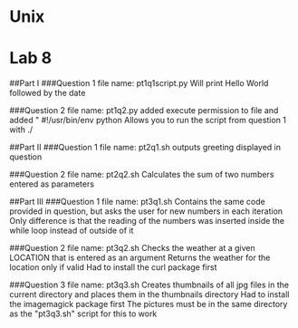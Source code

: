 # Unix
# Lab 8

##Part I
###Question 1
file name: pt1q1script.py
Will print Hello World followed by the date

###Question 2
file name: pt1q2.py
added execute permission to file and added " #!/usr/bin/env python
Allows you to run the script from question 1 with ./


##Part II
###Question 1
file name: pt2q1.sh
outputs greeting displayed in question

###Question 2
file name: pt2q2.sh
Calculates the sum of two numbers entered as parameters


##Part III
###Question 1
file name: pt3q1.sh
Contains the same code provided in question, but asks the user for new numbers in each iteration
Only difference is that the reading of the numbers was inserted inside the while loop instead of outside of it

###Question 2
file name: pt3q2.sh
Checks the weather at a given LOCATION that is entered as an argument
Returns the weather for the location only if valid
Had to install the curl package first

###Question 3
file name: pt3q3.sh
Creates thumbnails of all jpg files in the current directory and places them in the thumbnails directory
Had to install the imagemagick package first
The pictures must be in the same directory as the "pt3q3.sh" script for this to work
